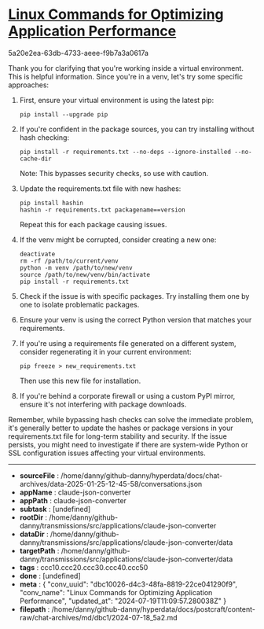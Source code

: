 # [Linux Commands for Optimizing Application Performance](https://claude.ai/chat/dbc10026-d4c3-48fa-8819-22ce041290f9)

5a20e2ea-63db-4733-aeee-f9b7a3a0617a

 Thank you for clarifying that you're working inside a virtual environment. This is helpful information. Since you're in a venv, let's try some specific approaches:

1. First, ensure your virtual environment is using the latest pip:
   ```
   pip install --upgrade pip
   ```

2. If you're confident in the package sources, you can try installing without hash checking:
   ```
   pip install -r requirements.txt --no-deps --ignore-installed --no-cache-dir
   ```
   Note: This bypasses security checks, so use with caution.

3. Update the requirements.txt file with new hashes:
   ```
   pip install hashin
   hashin -r requirements.txt packagename==version
   ```
   Repeat this for each package causing issues.

4. If the venv might be corrupted, consider creating a new one:
   ```
   deactivate
   rm -rf /path/to/current/venv
   python -m venv /path/to/new/venv
   source /path/to/new/venv/bin/activate
   pip install -r requirements.txt
   ```

5. Check if the issue is with specific packages. Try installing them one by one to isolate problematic packages.

6. Ensure your venv is using the correct Python version that matches your requirements.

7. If you're using a requirements file generated on a different system, consider regenerating it in your current environment:
   ```
   pip freeze > new_requirements.txt
   ```
   Then use this new file for installation.

8. If you're behind a corporate firewall or using a custom PyPI mirror, ensure it's not interfering with package downloads.

Remember, while bypassing hash checks can solve the immediate problem, it's generally better to update the hashes or package versions in your requirements.txt file for long-term stability and security. If the issue persists, you might need to investigate if there are system-wide Python or SSL configuration issues affecting your virtual environments.

---

* **sourceFile** : /home/danny/github-danny/hyperdata/docs/chat-archives/data-2025-01-25-12-45-58/conversations.json
* **appName** : claude-json-converter
* **appPath** : claude-json-converter
* **subtask** : [undefined]
* **rootDir** : /home/danny/github-danny/transmissions/src/applications/claude-json-converter
* **dataDir** : /home/danny/github-danny/transmissions/src/applications/claude-json-converter/data
* **targetPath** : /home/danny/github-danny/transmissions/src/applications/claude-json-converter/data
* **tags** : ccc10.ccc20.ccc30.ccc40.ccc50
* **done** : [undefined]
* **meta** : {
  "conv_uuid": "dbc10026-d4c3-48fa-8819-22ce041290f9",
  "conv_name": "Linux Commands for Optimizing Application Performance",
  "updated_at": "2024-07-19T11:09:57.280038Z"
}
* **filepath** : /home/danny/github-danny/hyperdata/docs/postcraft/content-raw/chat-archives/md/dbc1/2024-07-18_5a2.md